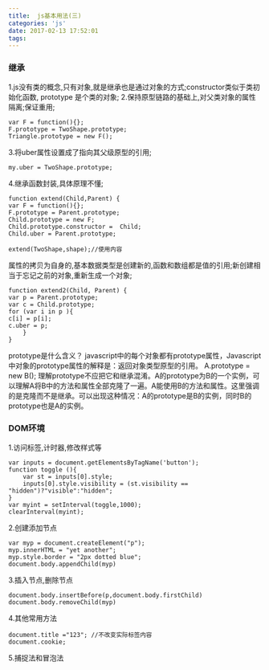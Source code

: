 ```yaml
---
title:  js基本用法(三)
categories: 'js'
date: 2017-02-13 17:52:01
tags:
---
```

### 继承
1.js没有类的概念,只有对象,就是继承也是通过对象的方式;constructor类似于类初始化函数,
prototype 是个类的对象;
2.保持原型链路的基础上,对父类对象的属性隔离;保证重用;

	var F = function(){};
	F.prototype = TwoShape.prototype;
	Triangle.prototype = new F();
3.将uber属性设置成了指向其父级原型的引用;
	
	my.uber = TwoShape.prototype;
4.继承函数封装,具体原理不懂;
	
	function extend(Child,Parent) {
	var F = function(){};
	F.prototype = Parent.prototype;
	Child.prototype = new F;
	Child.prototype.constructor =  Child;
	Child.uber = Parent.prototype;

	extend(TwoShape,shape);//使用内容	
属性的拷贝为自身的,基本数据类型是创建新的,函数和数组都是值的引用;新创建相当于忘记之前的对象,重新生成一个对象;	
	
	function extend2(Child, Parent) {
	var p = Parent.prototype;
	var c = Child.prototype;
	for (var i in p ){
	c[i] = p[i];
	c.uber = p; 
		}
	}

prototype是什么含义？
javascript中的每个对象都有prototype属性，Javascript中对象的prototype属性的解释是：返回对象类型原型的引用。
A.prototype = new B();
理解prototype不应把它和继承混淆。A的prototype为B的一个实例，可以理解A将B中的方法和属性全部克隆了一遍。A能使用B的方法和属性。这里强调的是克隆而不是继承。可以出现这种情况：A的prototype是B的实例，同时B的prototype也是A的实例。
	
### DOM环境
1.访问标签,计时器,修改样式等

```
var inputs = document.getElementsByTagName('button');
function toggle (){
	var st = inputs[0].style;
	inputs[0].style.visibility = (st.visibility == "hidden")?"visible":"hidden";
}
var myint = setInterval(toggle,1000);
clearInterval(myint);
```
2.创建添加节点

```
var myp = document.createElement("p");
myp.innerHTML = "yet another";
myp.style.border = "2px dotted blue";
document.body.appendChild(myp)
```
3.插入节点,删除节点

```
document.body.insertBefore(p,document.body.firstChild)
document.body.removeChild(myp)
```
4.其他常用方法

```
document.title ="123"; //不改变实际标签内容
document.cookie;
```
5.捕捉法和冒泡法